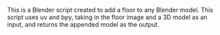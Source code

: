 This is a Blender script created to add a floor to any Blender model. This script uses uv and bpy, taking in the floor image and a 3D model as an input, and returns the appended model as the output.


